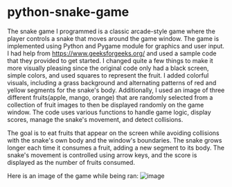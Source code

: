 # python-snake-game

The snake game I programmed is a classic arcade-style game where the player controls a snake that moves around the game window. The game is implemented using Python and Pygame module for graphics and user input. I had help from https://www.geeksforgeeks.org/ and used a sample code that they provided to get started. I changed quite a few things to make it more visually pleasing since the original code only had a black screen, simple colors, and used squares to represent the fruit. I added colorful visuals, including a grass background and alternating patterns of red and yellow segments for the snake's body. Additionally, I used an image of three different fruits(apple, mango, orange) that are randomly selected from a collection of fruit images to then be displayed randomly on the game window. The code uses various functions to handle game logic, display scores, manage the snake's movement, and detect collisions.

The goal is to eat fruits that appear on the screen while avoiding collisions with the snake's own body and the window's boundaries. The snake grows longer each time it consumes a fruit, adding a new segment to its body. The snake's movement is controlled using arrow keys, and the score is displayed as the number of fruits consumed. 

Here is an image of the game while being ran:
![image](https://github.com/EmilSalazar/python-snake-game/assets/140119013/2ec4d405-3b77-487b-a63c-dff0d08a261d)
